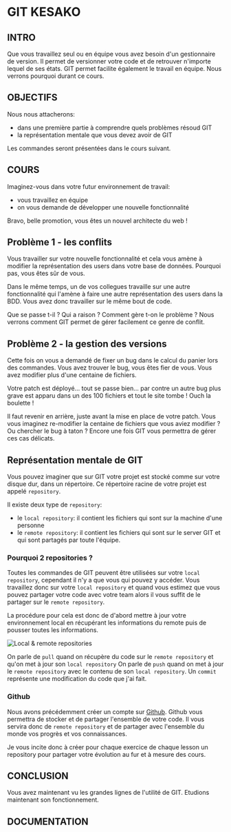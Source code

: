# GIT KESAKO

## INTRO

Que vous travaillez seul ou en équipe vous avez besoin d'un gestionnaire de version.
Il permet de versionner votre code et de retrouver n'importe lequel de ses états.
GIT permet facilite également le travail en équipe. Nous verrons pourquoi durant ce cours.


## OBJECTIFS

Nous nous attacherons: 
 - dans une première partie à comprendre quels problèmes résoud GIT
 - la représentation mentale que vous devez avoir de GIT
 
Les commandes seront présentées dans le cours suivant.

## COURS
Imaginez-vous dans votre futur environnement de travail:
 - vous travaillez en équipe
 - on vous demande de développer une nouvelle fonctionnalité

Bravo, belle promotion, vous êtes un nouvel architecte du web !

## Problème 1 - les conflits
Vous travailler sur votre nouvelle fonctionnalité et cela vous amène à modifier 
la représentation des users dans votre base de données. Pourquoi pas, vous êtes sûr de vous.

Dans le même temps, un de vos collegues travaille sur une autre fonctionnalité qui l'amène à
faire une autre représentation des users dans la BDD. Vous avez donc travailler sur le même
bout de code.

Que se passe t-il ? Qui a raison ? Comment gère t-on le problème ?
Nous verrons comment GIT permet de gérer facilement ce genre de conflit.

## Problème 2 - la gestion des versions
Cette fois on vous a demandé de fixer un bug dans le calcul du panier
lors des commandes. Vous avez trouver le bug, vous êtes fier de vous.
Vous avez modifier plus d'une centaine de fichiers.

Votre patch est déployé... tout se passe bien... par contre un autre bug plus grave est apparu
dans un des 100 fichiers et tout le site tombe ! Ouch la boulette !

Il faut revenir en arrière, juste avant la mise en place de votre patch. 
Vous vous imaginez re-modifier la centaine de fichiers que vous aviez modifier ? Ou chercher le bug 
à taton ? Encore une fois GIT vous permettra de gérer ces cas délicats.

## Représentation mentale de GIT

Vous pouvez imaginer que sur GIT votre projet est stocké comme sur votre disque dur, 
dans un répertoire. Ce répertoire racine de votre projet est appelé `repository`.

Il existe deux type de `repository`:
- le `local repository`: il contient les fichiers qui sont sur la machine d'une personne
- le `remote repository`: il contient les fichiers qui sont sur le server GIT et qui sont partagés
par toute l'équipe.

### Pourquoi 2 repositories ?

Toutes les commandes de GIT peuvent être utilisées sur votre `local repository`, cependant
il n'y a que vous qui pouvez y accéder. Vous travaillez donc sur votre `local repository`
et quand vous estimez que vous pouvez partager votre code avec votre team alors il vous suffit
de le partager sur le `remote repository`.

La procédure pour cela est donc de d'abord mettre à jour votre environnement local en 
récupérant les informations du remote puis de pousser toutes les informations.

![Local & remote repositories](https://backlog.com/git-tutorial/en/img/post/intro/capture_intro1_2_2.png)

On parle de `pull` quand on récupère du code sur le `remote repository` et qu'on met
à jour son `local repository`
On parle de `push` quand on met à jour le `remote repository` avec le contenu de son `local repository`.
Un `commit` représente une modification du code que j'ai fait.

### Github

Nous avons précédemment créer un compte sur [Github](Github.com).
Github vous permettra de stocker et de partager l'ensemble de votre code. Il vous servira 
donc de `remote repository` et de partager avec l'ensemble du monde vos progrès et vos connaissances.

Je vous incite donc à créer pour chaque exercice de chaque lesson un repository pour 
partager votre évolution au fur et à mesure des cours.

## CONCLUSION

Vous avez maintenant vu les grandes lignes de l'utilité de GIT.
Etudions maintenant son fonctionnement.

## DOCUMENTATION

